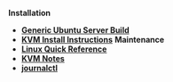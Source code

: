 **Installation**
- [**Generic Ubuntu Server Build**](/operating_systems/ubuntu/server_build)
- [**KVM Install Instructions**](/operating_systems/ubuntu/package_install/kvm_install)
**Maintenance**
- [**Linux Quick Reference**](/operating_systems/ubuntu/linux_notes)
- [**KVM Notes**](/operating_systems/ubuntu/package_operations/kvm_notes)
- [**journalctl**](/operating_systems/ubuntu/package_operations/journalctl)